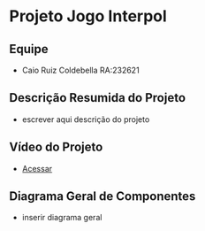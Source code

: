 # Projeto Jogo Interpol

## Equipe
  * Caio Ruiz Coldebella RA:232621
## Descrição Resumida do Projeto
  * escrever aqui descrição do projeto

## Vídeo do Projeto
  * [Acessar](https://www.youtube.com/watch?v=ytJRJuvAP7o&t=8s)
## Diagrama Geral de Componentes
  * inserir diagrama geral
